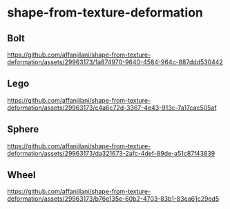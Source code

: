 # shape-from-texture-deformation

## Bolt
https://github.com/affanjilani/shape-from-texture-deformation/assets/29963173/1a874970-9640-4584-964c-887ddd530442

## Lego
https://github.com/affanjilani/shape-from-texture-deformation/assets/29963173/c4a6c72d-3367-4e43-913c-7a17cac505af

## Sphere
https://github.com/affanjilani/shape-from-texture-deformation/assets/29963173/da321673-2afc-4def-89de-a51c87f43839

## Wheel
https://github.com/affanjilani/shape-from-texture-deformation/assets/29963173/b76e135e-60b2-4703-83b1-83ea61c29ed5

